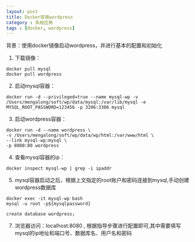 ```yaml
---
layout: post
title: Docker安装wordpress
category : 系统应用
tags : [docker, wordpress]
---
```


背景：使用docker镜像启动wordpress，并进行基本的配置和初始化

1. 下载镜像：
```commandline
docker pull mysql
docker pull wordpress
```
2. 启动mysql容器：
```commandline
docker run -d --privileged=true --name mysql-wp -v /Users/mengalong/soft/wp/data/mysql:/var/lib/mysql -e MYSQL_ROOT_PASSWORD=123456 -p 3206:3306 mysql
```
3. 启动wordpress容器：
```commandline
docker run -d --name wordpress \
-v /Users/mengalong/soft/wp/data/wp/html:/var/www/html \
--link mysql-wp:mysql \
-p 8080:80 wordpress
```
4. 查看mysql容器的ip：
```commandline
docker inspect mysql-wp | grep -i ipaddr
```
5. mysql容器启动之后，根据上文指定的root账户和密码连接到mysql,手动创建wordpress数据库
```commandline
docker exec -it mysql-wp bash
mysql -u root -p${mysqlpassword}

create database wordpress;
```   

7. 浏览器访问：localhost:8080 , 根据指导步骤进行配置即可,其中需要填写mysql的ip地址和端口号、数据库名、用户名和密码
